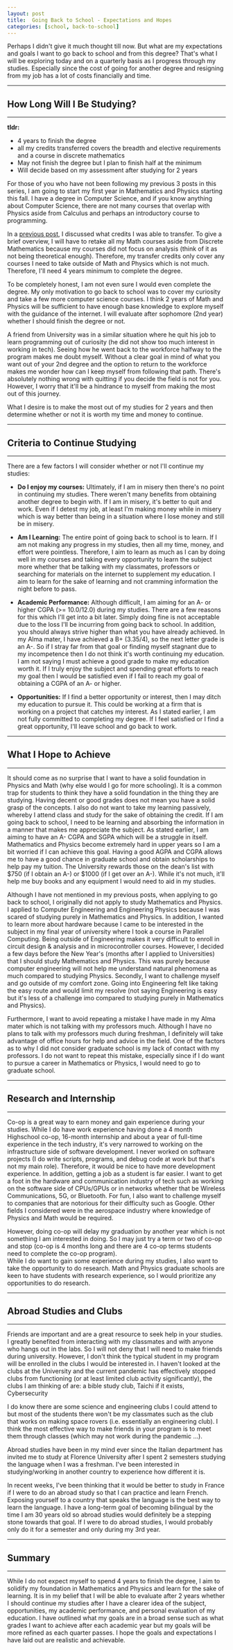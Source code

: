 ```yaml
---
layout: post
title:  Going Back to School - Expectations and Hopes
categories: [school, back-to-school]
---
```


Perhaps I didn't give it much thought till now. But what are my expectations and 
goals I want to go back to school and from this degree? 
That's what I will be exploring today and on a quarterly basis 
as I progress through my studies. Especially since the cost of going for 
another degree and resigning from my job has a lot of costs financially and 
time.

---

## How Long Will I Be Studying?

---

**tldr:**
* 4 years to finish the degree
* all my credits transferred covers the breadth and elective requirements and 
a course in discrete mathematics
* May not finish the degree but I plan to finish half at the minimum
* Will decide based on my assessment after studying for 2 years

For those of you who have not been following 
my previous 3 posts in this series, I am going to start my first year in 
Mathematics and Physics starting this fall. I have a degree in Computer Science,
and if you know anything about Computer Science, 
there are not many courses that overlap with Physics aside from Calculus 
and perhaps an introductory course to programming.

In a [previous post](../going-back-to-school-1), I discussed what credits I 
was able to transfer. To give a brief overview, I will have to retake all my 
Math courses aside from Discrete Mathematics because my courses 
did not focus on analysis (think of it as not being theoretical enough). 
Therefore, my transfer credits only cover any courses I need to take outside 
of Math and Physics which is not much. Therefore, I'll need 4 years minimum 
to complete the degree.

To be completely honest, I am not even sure I would even complete the degree. 
My only motivation to go back to school was to cover my curiosity and take a 
few more computer science courses. I think 2 years of Math and Physics will be 
sufficient to have enough base knowledge to explore myself with the guidance 
of the internet. I will evaluate after sophomore (2nd year) whether I should 
finish the degree or not.

A friend from University was in a similar situation where he quit his job to 
learn programming out of curiosity (he did not show too much interest 
in working in tech). 
Seeing how he went back to the workforce halfway to the program 
makes me doubt myself. Without a clear goal in mind of what you want out of your 
2nd degree and the option to return to the workforce makes me wonder how can I 
keep myself from following that path. There's absolutely nothing wrong with 
quitting if you decide the field is not for you. However, I worry that it'll 
be a hindrance to myself from making the most out of this journey.

What I desire is to make the most out of my studies for 2 years and then 
determine whether or not it is worth my time and money to continue.

---

## Criteria to Continue Studying

---

There are a few factors I will consider whether or not I'll continue my studies:
* **Do I enjoy my courses:** Ultimately, if I am in misery then there's no 
point in continuing my studies. There weren't many benefits from obtaining 
another degree to begin with. If I am in misery, it's better to quit and 
work. Even if I detest my job, at least I'm making money while in misery 
which is way better than being in a situation where I lose money and still be 
in misery.

* **Am I Learning:** The entire point of going back to school is to learn. If 
I am not making any progress in my studies, then all my time, money, and 
effort were pointless. Therefore, I aim to learn as much as I can by doing 
well in my courses and taking every opportunity to learn the subject more 
whether that be talking with my classmates, professors or searching for 
materials on the internet to supplement my education. I aim to learn for 
the sake of learning and not cramming information the night before to pass.

* **Academic Performance:** Although difficult, I am aiming for an A- or 
higher CGPA (>= 10.0/12.0) during my studies. There are a few reasons for this 
which I'll get into a bit later. Simply doing fine is not acceptable due to 
the loss I'll be incurring from going back to school. In addition, you 
should always strive higher than what you have already achieved. In my Alma 
mater, I have achieved a B+ (3.35/4), so the next letter grade is an A-. So 
if I stray far from that goal or finding myself stagnant due to my 
incompetence then I do not think it's worth continuing my education. I am not 
saying I must achieve a good grade to make my education worth it. If I truly 
enjoy the subject and spending great efforts to reach my goal then I would be 
satisfied even if I fail to reach my goal of obtaining a CGPA of an A- or 
higher.

* **Opportunities:** If I find a better opportunity or interest, then I may 
ditch my education to pursue it. This could be working at a firm that is 
working on a project that catches my interest. As I stated earlier, I am not 
fully committed to completing my degree. If I feel satisfied or I find a great 
opportunity, I'll leave school and go back to work.

---

## What I Hope to Achieve

---

It should come as no surprise that I want to have a solid 
foundation in Physics and Math (why else would I go for more schooling). It 
is a common trap for students to think they have a solid foundation in the 
thing they are studying. Having decent or good grades does not mean you have 
a solid grasp of the concepts. I also do not want to take my learning passively, 
whereby I attend class and study for the sake of obtaining the credit. If I am 
going back to school, I need to be learning and absorbing the information in a 
manner that makes me appreciate the subject. As stated earlier, I am aiming 
to have an A- CGPA and SGPA which will be a struggle in itself. Mathematics and 
Physics become extremely hard in upper years so I am a bit worried if I can 
achieve this goal. Having a good AGPA and CGPA allows me to have a good chance 
in graduate school and obtain scholarships to help pay my tuition. The University 
rewards those on the dean's list with \$750 (if I obtain an A-) or <span>$1000</span> (if 
I get over an A-). While it's not much, it'll help me buy books 
and any equipment I would need to aid in my studies.

Although I have not mentioned in my previous posts, when applying to go back 
to school, I originally did not apply to study Mathematics and Physics. I 
applied to Computer Engineering and Engineering Physics 
because I was scared of studying purely in 
Mathematics and Physics. In addition, I wanted to learn more about hardware 
because I came to be interested in the subject in my final year of university 
where I took a course in Parallel Computing. Being outside of Engineering makes 
it very difficult to enroll in circuit design & analysis and in microcontroller 
courses. However, I decided a few days before the New Year's (months after 
I applied to Universities) that I should study Mathematics and Physics. This was purely 
because computer engineering will not help me understand natural 
phenomena as much compared to studying Physics. Secondly, I want to challenge 
myself and go outside of my comfort zone. Going into Engineering felt like 
taking the easy route and would limit my resolve (not saying Engineering is 
easy but it's less of a challenge imo compared to studying purely in Mathematics 
and Physics).

Furthermore, I want to avoid repeating a mistake I have made in my Alma mater 
which is not talking with my professors much. Although I have no plans to 
talk with my professors much during freshman, I definitely will take advantage 
of office hours for help and advice in the field. One of the factors as to 
why I did not consider graduate school is my lack of contact with my professors. 
I do not want to repeat this mistake, especially since if I do want to 
pursue a career in Mathematics or Physics, I would need to go to graduate school.

---

## Research and Internship

---

Co-op is a great way to earn money and gain experience during your studies. 
While I do have work experience having done a 4 month Highschool co-op, 
16-month internship and about a year of full-time experience in the tech industry, 
it's very narrowed to working on the infrastructure side of software development. 
I never worked on software projects (I do write scripts, programs, and debug 
code at work but that's not my main role). Therefore, it would be nice to 
have more development experience. In addition, getting a job as a student 
is far easier. I want to get a foot in the hardware and communication 
industry of tech such as working on the software side of CPUs/GPUs or in 
networks whether that be Wireless Communications, 5G, or Bluetooth. For fun, 
I also want to challenge myself to companies that are notorious for their 
difficulty such as Google. Other fields I considered were in the aerospace 
industry where knowledge of Physics and Math would be required.

However, doing co-op will delay my graduation by another year which is not 
something I am interested in doing. So I may just try a term or two of co-op 
and stop (co-op is 4 months long and there are 4 co-op terms students need 
to complete the co-op program).  
While I do want to gain some experience 
during my studies, I also want to take the opportunity to do research. Math 
and Physics graduate schools are keen to have students with research experience, 
so I would prioritize any opportunities to do research.

---

## Abroad Studies and Clubs

---

Friends are important and are a great resource to seek help in your studies. 
I greatly benefited from interacting with my classmates and with anyone who 
hangs out in the labs. So I will not deny that I will need to make friends 
during university. However, I don't think the typical student in my program 
will be enrolled in the clubs I would be interested in. 
I haven't looked at the clubs at the University and the current pandemic has 
effectively stopped clubs from functioning (or at least limited club 
activity significantly), the clubs I am thinking of are: a bible study club, Taichi if it exists, Cybersecurity

I do know there are some science and engineering clubs I could attend to but 
most of the students there won't be my classmates such as the club that 
works on making space rovers (i.e. essentially an engineering club). I think 
the most effective way to make friends in your program is to meet them through 
classes (which may not work during the pandemic ...).

Abroad studies have been in my mind ever since the Italian department has invited 
me to study at Florence University after I spent 2 semesters studying the 
language when I was a freshman. I've been interested in studying/working in 
another country to experience how different it is.

In recent weeks, I've been thinking that 
it would be better to study in France if I were to do an abroad study 
so that I can practice and learn French. 
Exposing yourself to a country that speaks the language is the best way to 
learn the language. I have a long-term goal of becoming bilingual by the time 
I am 30 years old so abroad studies would definitely be a stepping stone 
towards that goal. If I were to do abroad studies, I would probably only 
do it for a semester and only during my 3rd year.

---

## Summary

---

While I do not expect myself to spend 4 years to finish the degree, I aim to 
solidify my foundation in Mathematics and Physics and learn for the sake of 
learning. It is in my belief that I will be able to evaluate after 2 years 
whether I should continue my studies after I have a clearer idea 
of the subject, opportunities, my academic performance, and personal evaluation 
of my education. I have outlined what my goals are in a broad sense such as 
what grades I want to achieve after each academic year but my goals will be 
more refined as each quarter passes. I hope the goals and expectations I have 
laid out are realistic and achievable.
